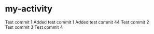 # my-activity
Test commit 1
Added test commit 1
Added test commit 44
Test commit 2
Test commit 3
Test commit 4
